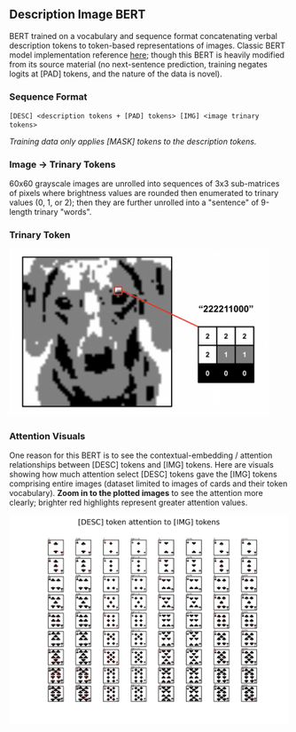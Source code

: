 ## Description Image BERT
BERT trained on a vocabulary and sequence format concatenating verbal description tokens to token-based representations of images. Classic BERT model implementation reference [here](https://neptune.ai/blog/how-to-code-bert-using-pytorch-tutorial); though this BERT is heavily modified from its source material (no next-sentence prediction, training negates logits at [PAD] tokens, and the nature of the data is novel).
### Sequence Format
```
[DESC] <description tokens + [PAD] tokens> [IMG] <image trinary tokens>
```
*Training data only applies [MASK] tokens to the description tokens.*
### Image -> Trinary Tokens
60x60 grayscale images are unrolled into sequences of 3x3 sub-matrices of pixels where brightness values are rounded then enumerated to trinary values (0, 1, or 2); then they are further unrolled into a "sentence" of 9-length trinary "words".
### Trinary Token
<img src="/static/trinary_demo.png" height="300">

### Attention Visuals
One reason for this BERT is to see the contextual-embedding / attention relationships between [DESC] tokens and [IMG] tokens. Here are visuals showing how much attention select [DESC] tokens gave the [IMG] tokens comprising entire images (dataset limited to images of cards and their token vocabulary). **Zoom in to the plotted images** to see the attention more clearly; brighter red highlights represent greater attention values.

<img src="/attention_plots/attn_plot.png" width="1500">
